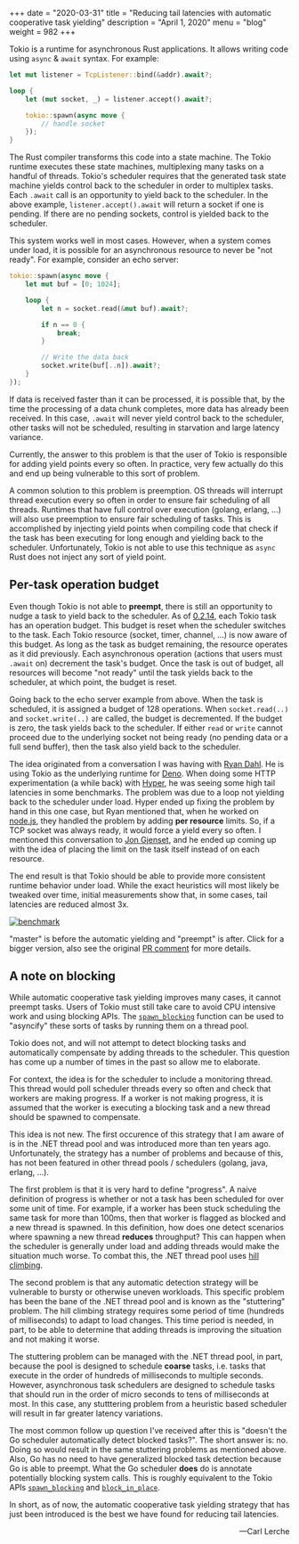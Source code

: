 +++
date = "2020-03-31"
title = "Reducing tail latencies with automatic cooperative task yielding"
description = "April 1, 2020"
menu = "blog"
weight = 982
+++

Tokio is a runtime for asynchronous Rust applications. It allows writing code
using `async` & `await` syntax. For example:

```rust
let mut listener = TcpListener::bind(&addr).await?;

loop {
    let (mut socket, _) = listener.accept().await?;

    tokio::spawn(async move {
        // handle socket
    });
}
```

The Rust compiler transforms this code into a state machine. The Tokio runtime
executes these state machines, multiplexing many tasks on a handful of threads.
Tokio's scheduler requires that the generated task state machine yields control
back to the scheduler in order to multiplex tasks. Each `.await` call is an
opportunity to yield back to the scheduler. In the above example,
`listener.accept().await` will return a socket if one is pending. If there are
no pending sockets, control is yielded back to the scheduler.

This system works well in most cases. However, when a system comes under load,
it is possible for an asynchronous resource to never be "not ready". For
example, consider an echo server:

```rust
tokio::spawn(async move {
    let mut buf = [0; 1024];

    loop {
        let n = socket.read(&mut buf).await?;

        if n == 0 {
            break;
        }

        // Write the data back
        socket.write(buf[..n]).await?;
    }
});
```

If data is received faster than it can be processed, it is possible that, by the
time the processing of a data chunk completes, more data has already been
received. In this case, `.await` will never yield control back to the scheduler,
other tasks will not be scheduled, resulting in starvation and large latency
variance.

Currently, the answer to this problem is that the user of Tokio is responsible
for adding yield points every so often. In practice, very few actually do this
and end up being vulnerable to this sort of problem.

A common solution to this problem is preemption. OS threads will interrupt
thread execution every so often in order to ensure fair scheduling of all
threads. Runtimes that have full control over execution (golang, erlang, ...)
will also use preemption to ensure fair scheduling of tasks. This is
accomplished by injecting yield points when compiling code that check if the
task has been executing for long enough and yielding back to the scheduler.
Unfortunately, Tokio is not able to use this technique as `async` Rust does not
inject any sort of yield point.

## Per-task operation budget

Even though Tokio is not able to **preempt**, there is still an opportunity to
nudge a task to yield back to the scheduler. As of [0.2.14], each Tokio task has
an operation budget. This budget is reset when the scheduler switches to the
task. Each Tokio resource (socket, timer, channel, ...) is now aware of this
budget. As long as the task as budget remaining, the resource operates as it did
previously. Each asynchronous operation (actions that users must `.await` on)
decrement the task's budget. Once the task is out of budget, all resources will
become "not ready" until the task yields back to the scheduler, at which point,
the budget is reset.

Going back to the echo server example from above. When the task is scheduled, it
is assigned a budget of 128 operations. When `socket.read(..)` and
`socket.write(..)` are called, the budget is decremented. If the budget is zero,
the task yields back to the scheduler. If either `read` or `write` cannot
proceed due to the underlying socket not being ready (no pending data or a full
send buffer), then the task also yield back to the scheduler.

The idea originated from a conversation I was having with [Ryan Dahl][ry]. He is
using Tokio as the underlying runtime for [Deno][deno]. When doing some HTTP
experimentation (a while back) with [Hyper], he was seeing some high tail
latencies in some benchmarks. The problem was due to a loop not yielding back to
the scheduler under load. Hyper ended up fixing the problem by hand in this one
case, but Ryan mentioned that, when he worked on [node.js][node], they handled
the problem by adding **per resource** limits. So, if a TCP socket was always
ready, it would force a yield every so often. I mentioned this conversation to
[Jon Gjenset][jonhoo], and he ended up coming up with the idea of placing the
limit on the task itself instead of on each resource.

The end result is that Tokio should be able to provide more consistent runtime
behavior under load. While the exact heuristics will most likely be tweaked over
time, initial measurements show that, in some cases, tail latencies are reduced
almost 3x.

[![benchmark](https://user-images.githubusercontent.com/176295/73222456-4a103300-4131-11ea-9131-4e437ecb9a04.png)](https://user-images.githubusercontent.com/176295/73222456-4a103300-4131-11ea-9131-4e437ecb9a04.png)

"master" is before the automatic yielding and "preempt" is after. Click for a
bigger version, also see the original [PR comment][pr] for more details.

## A note on blocking

While automatic cooperative task yielding improves many cases, it cannot preempt
tasks. Users of Tokio must still take care to avoid CPU intensive work and using
blocking APIs. The [`spawn_blocking`][spawn_blocking] function can be used to
"asyncify" these sorts of tasks by running them on a thread pool.

Tokio does not, and will not attempt to detect blocking tasks and automatically
compensate by adding threads to the scheduler. This question has come up a
number of times in the past so allow me to elaborate.

For context, the idea is for the scheduler to include a monitoring thread. This
thread would poll scheduler threads every so often and check that workers are
making progress. If a worker is not making progress, it is assumed that the
worker is executing a blocking task and a new thread should be spawned to
compensate.

This idea is not new. The first occurence of this strategy that I am aware of is
in the .NET thread pool and was introduced more than ten years ago.
Unfortunately, the strategy has a number of problems and because of this, has
not been featured in other thread pools / schedulers (golang, java, erlang,
...).

The first problem is that it is very hard to define "progress". A naive
definition of progress is whether or not a task has been scheduled for over some
unit of time. For example, if a worker has been stuck scheduling the same task
for more than 100ms, then that worker is flagged as blocked and a new thread is
spawned. In this definition, how does one detect scenarios where spawning a new
thread **reduces** throughput? This can happen when the scheduler is generally
under load and adding threads would make the situation much worse. To combat
this, the .NET thread pool uses [hill climbing][hill].

The second problem is that any automatic detection strategy will be vulnerable
to bursty or otherwise uneven workloads. This specific problem has been the bane
of the .NET thread pool and is known as the "stuttering" problem. The hill
climbing strategy requires some period of time (hundreds of milliseconds) to
adapt to load changes. This time period is needed, in part, to be able to
determine that adding threads is improving the situation and not making it
worse.

The stuttering problem can be managed with the .NET thread pool, in part,
because the pool is designed to schedule **coarse** tasks, i.e. tasks that
execute in the order of hundreds of milliseconds to multiple seconds. However,
asynchronous task schedulers are designed to schedule tasks that should run in
the order of micro seconds to tens of milliseconds at most. In this case, any
stutttering problem from a heuristic based scheduler will result in far greater
latency variations.

The most common follow up question I've received after this is "doesn't the Go
scheduler automatically detect blocked tasks?". The short answer is: no. Doing
so would result in the same stuttering problems as mentioned above. Also, Go has
no need to have generalized blocked task detection because Go is able to
preempt. What the Go scheduler **does** do is annotate potentially blocking
system calls. This is roughly equivalent to the Tokio APIs
[`spawn_blocking`][spawn_blocking] and [`block_in_place`][block_in_place].

In short, as of now, the automatic cooperative task yielding strategy that has
just been introduced is the best we have found for reducing tail latencies.

<div style="text-align:right">&mdash;Carl Lerche</div>


[0.2.14]: #
[ry]: https://github.com/ry
[deno]: https://github.com/denoland/deno
[Hyper]: github.com/hyperium/hyper/
[node]: https://nodejs.org
[jonhoo]: https://github.com/jonhoo/
[pr]: https://github.com/tokio-rs/tokio/pull/2160#issuecomment-579004856
[spawn_blocking]: https://docs.rs/tokio/0.2/tokio/task/fn.spawn_blocking.html
[block_in_place]: https://docs.rs/tokio/0.2/tokio/task/fn.block_in_place.html
[hill]: https://en.wikipedia.org/wiki/Hill_climbing
